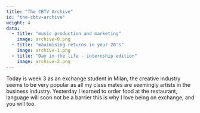 ```yaml
---
title: "The CBTV Archive"
id: "the-cbtv-archive"
weight: 4
data:
  - title: "music production and marketing"
    image: archive-0.png
  - title: "maximising returns in your 20's"
    image: archive-1.png
  - title: "Day in the life - internship edition"
    image: archive-2.png
---
```


Today is week 3 as an exchange student in Milan, the creative industry seems to be very popular as all my class mates are seemingly artists in the business industry. Yesterday I learned to order food at the restaurant, language will soon not be a barrier this is why I love being on exchange, and you will too.